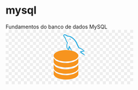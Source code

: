 # mysql
Fundamentos do banco de dados MySQL
<img src = "https://github.com/grandalinho/mysql/blob/master/imagens/images.png">
